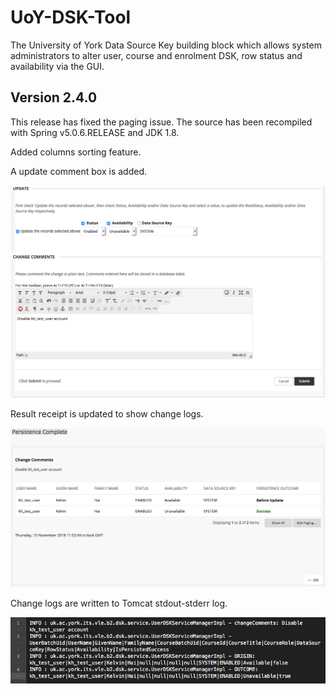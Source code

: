 # UoY-DSK-Tool
The University of York Data Source Key building block which allows system administrators to alter user, course and enrolment DSK, row status and availability via the GUI.

## Version 2.4.0
This release has fixed the paging issue. The source has been recompiled with Spring v5.0.6.RELEASE and JDK 1.8.

Added columns sorting feature.

A update comment box is added.

![Alt text](york-dsk-2.4.0-change-comment.png?raw=true "screenshot")

Result receipt is updated to show change logs.

![Alt text](york-dsk-2.4.0-result-log.png?raw=true "screenshot")

Change logs are written to Tomcat stdout-stderr log.

![Alt text](york-dsk-2.4.0-stdout-stderr.png?raw=true "screenshot")
